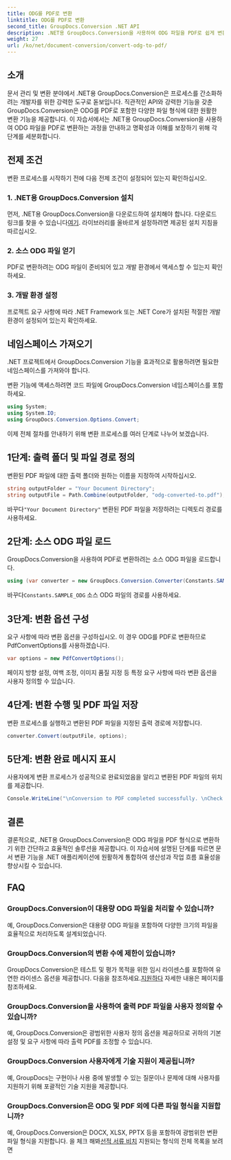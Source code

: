 ```yaml
---
title: ODG를 PDF로 변환
linktitle: ODG를 PDF로 변환
second_title: GroupDocs.Conversion .NET API
description: .NET용 GroupDocs.Conversion을 사용하여 ODG 파일을 PDF로 쉽게 변환하는 방법을 알아보세요. 문서 관리 역량을 강화하세요.
weight: 27
url: /ko/net/document-conversion/convert-odg-to-pdf/
---
```

## 소개
문서 관리 및 변환 분야에서 .NET용 GroupDocs.Conversion은 프로세스를 간소화하려는 개발자를 위한 강력한 도구로 돋보입니다. 직관적인 API와 강력한 기능을 갖춘 GroupDocs.Conversion은 ODG를 PDF로 포함한 다양한 파일 형식에 대한 원활한 변환 기능을 제공합니다. 이 자습서에서는 .NET용 GroupDocs.Conversion을 사용하여 ODG 파일을 PDF로 변환하는 과정을 안내하고 명확성과 이해를 보장하기 위해 각 단계를 세분화합니다.
## 전제 조건
변환 프로세스를 시작하기 전에 다음 전제 조건이 설정되어 있는지 확인하십시오.
### 1. .NET용 GroupDocs.Conversion 설치
 먼저, .NET용 GroupDocs.Conversion을 다운로드하여 설치해야 합니다. 다운로드 링크를 찾을 수 있습니다[여기](https://releases.groupdocs.com/conversion/net/). 라이브러리를 올바르게 설정하려면 제공된 설치 지침을 따르십시오.
### 2. 소스 ODG 파일 얻기
PDF로 변환하려는 ODG 파일이 준비되어 있고 개발 환경에서 액세스할 수 있는지 확인하세요.
### 3. 개발 환경 설정
프로젝트 요구 사항에 따라 .NET Framework 또는 .NET Core가 설치된 적절한 개발 환경이 설정되어 있는지 확인하세요.

## 네임스페이스 가져오기
.NET 프로젝트에서 GroupDocs.Conversion 기능을 효과적으로 활용하려면 필요한 네임스페이스를 가져와야 합니다.

변환 기능에 액세스하려면 코드 파일에 GroupDocs.Conversion 네임스페이스를 포함하세요.
```csharp
using System;
using System.IO;
using GroupDocs.Conversion.Options.Convert;
```

이제 전체 절차를 안내하기 위해 변환 프로세스를 여러 단계로 나누어 보겠습니다.
## 1단계: 출력 폴더 및 파일 경로 정의
변환된 PDF 파일에 대한 출력 폴더와 원하는 이름을 지정하여 시작하십시오.
```csharp
string outputFolder = "Your Document Directory";
string outputFile = Path.Combine(outputFolder, "odg-converted-to.pdf");
```
 바꾸다`"Your Document Directory"` 변환된 PDF 파일을 저장하려는 디렉토리 경로를 사용하세요.
## 2단계: 소스 ODG 파일 로드
GroupDocs.Conversion을 사용하여 PDF로 변환하려는 소스 ODG 파일을 로드합니다.
```csharp
using (var converter = new GroupDocs.Conversion.Converter(Constants.SAMPLE_ODG))
```
 바꾸다`Constants.SAMPLE_ODG` 소스 ODG 파일의 경로를 사용하세요.
## 3단계: 변환 옵션 구성
요구 사항에 따라 변환 옵션을 구성하십시오. 이 경우 ODG를 PDF로 변환하므로 PdfConvertOptions를 사용하겠습니다.
```csharp
var options = new PdfConvertOptions();
```
페이지 방향 설정, 여백 조정, 이미지 품질 지정 등 특정 요구 사항에 따라 변환 옵션을 사용자 정의할 수 있습니다.
## 4단계: 변환 수행 및 PDF 파일 저장
변환 프로세스를 실행하고 변환된 PDF 파일을 지정된 출력 경로에 저장합니다.
```csharp
converter.Convert(outputFile, options);
```
## 5단계: 변환 완료 메시지 표시
사용자에게 변환 프로세스가 성공적으로 완료되었음을 알리고 변환된 PDF 파일의 위치를 제공합니다.
```csharp
Console.WriteLine("\nConversion to PDF completed successfully. \nCheck output in {0}", outputFolder);
```

## 결론
결론적으로, .NET용 GroupDocs.Conversion은 ODG 파일을 PDF 형식으로 변환하기 위한 간단하고 효율적인 솔루션을 제공합니다. 이 자습서에 설명된 단계를 따르면 문서 변환 기능을 .NET 애플리케이션에 원활하게 통합하여 생산성과 작업 흐름 효율성을 향상시킬 수 있습니다.
## FAQ
### GroupDocs.Conversion이 대용량 ODG 파일을 처리할 수 있습니까?
예, GroupDocs.Conversion은 대용량 ODG 파일을 포함하여 다양한 크기의 파일을 효율적으로 처리하도록 설계되었습니다.
### GroupDocs.Conversion의 변환 수에 제한이 있습니까?
 GroupDocs.Conversion은 테스트 및 평가 목적을 위한 임시 라이센스를 포함하여 유연한 라이센스 옵션을 제공합니다. 다음을 참조하세요.[지원하다](https://forum.groupdocs.com/c/conversion/11) 자세한 내용은 페이지를 참조하세요.
### GroupDocs.Conversion을 사용하여 출력 PDF 파일을 사용자 정의할 수 있습니까?
예, GroupDocs.Conversion은 광범위한 사용자 정의 옵션을 제공하므로 귀하의 기본 설정 및 요구 사항에 따라 출력 PDF를 조정할 수 있습니다.
### GroupDocs.Conversion 사용자에게 기술 지원이 제공됩니까?
예, GroupDocs는 구현이나 사용 중에 발생할 수 있는 질문이나 문제에 대해 사용자를 지원하기 위해 포괄적인 기술 지원을 제공합니다.
### GroupDocs.Conversion은 ODG 및 PDF 외에 다른 파일 형식을 지원합니까?
 예, GroupDocs.Conversion은 DOCX, XLSX, PPTX 등을 포함하여 광범위한 변환 파일 형식을 지원합니다. 을 체크 해봐[선적 서류 비치](https://tutorials.groupdocs.com/conversion/net/) 지원되는 형식의 전체 목록을 보려면